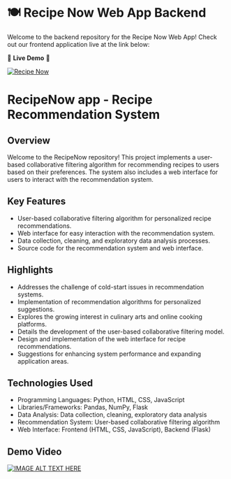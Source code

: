 # 🍽️ Recipe Now Web App Backend

Welcome to the backend repository for the Recipe Now Web App! Check out our frontend application live at the link below:

🌟 **Live Demo** 🌟

[![Recipe Now](https://img.shields.io/badge/Recipe%20Now-Live%20Demo-brightgreen?style=for-the-badge)](https://recipe-now-frontend-s7qlbu7unq-ez.a.run.app/)

# RecipeNow app - Recipe Recommendation System 

## Overview
Welcome to the RecipeNow repository! This project implements a user-based collaborative filtering algorithm for recommending recipes to users based on their preferences. The system also includes a web interface for users to interact with the recommendation system.

## Key Features
- User-based collaborative filtering algorithm for personalized recipe recommendations.
- Web interface for easy interaction with the recommendation system.
- Data collection, cleaning, and exploratory data analysis processes.
- Source code for the recommendation system and web interface.

## Highlights
- Addresses the challenge of cold-start issues in recommendation systems.
- Implementation of recommendation algorithms for personalized suggestions.
- Explores the growing interest in culinary arts and online cooking platforms.
- Details the development of the user-based collaborative filtering model.
- Design and implementation of the web interface for recipe recommendations.
- Suggestions for enhancing system performance and expanding application areas.

## Technologies Used
- Programming Languages: Python, HTML, CSS, JavaScript
- Libraries/Frameworks: Pandas, NumPy, Flask
- Data Analysis: Data collection, cleaning, exploratory data analysis
- Recommendation System: User-based collaborative filtering algorithm
- Web Interface: Frontend (HTML, CSS, JavaScript), Backend (Flask)


## Demo Video
[![IMAGE ALT TEXT HERE](https://camo.githubusercontent.com/414ef4e0ce20d5c28416c3d6419611ca27ebc3e4fd85895054fa129c1f2637c8/68747470733a2f2f692e626c6f67732e65732f3962313961642f796f75747562652f3435305f313030302e77656270)](https://www.youtube.com/watch?v=3RRp6jHgWQ4)
